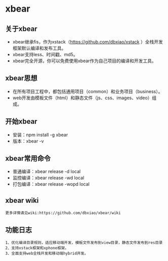 # xbear

## 关于xbear

* xbear继承fis，作为xstack（https://github.com/dbxiao/xstack ）全栈开发框架默认编译和发布工具。
* xbear支持less、时间戳、md5。
* xbear完全开源，你可以免费使用xbear作为自己项目的编译和开发工具。

## xbear思想

* 在所有项目工程中，都包括通用项目（common）和业务项目（business）。
* web开发由模板文件（html）和静态文件（js、css、images、video）组成。

## 开始xbear

* 安装：npm install -g xbear
* 版本：xbear -v

## xbear常用命令

* 普通编译：xbear release -d local
* 监控编译：xbear release -wd local
* 打包编译：xbear release -wopd local

## xbear wiki

	更多详情请见wiki:https://github.com/dbxiao/xbear/wiki


## 功能日志

	1、优化编译目录规则，适应移动端开发，模板文件发布到view目录，静态文件发布到res目录
	2、支持xstack框架和xphone框架。
	3、全面支持web全栈开发和移动端hybrid开发。